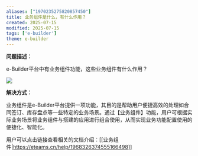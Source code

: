```yaml
---
aliases: ["1970235275820857450"]
title: 业务组件是什么，有什么作用？
created: 2025-07-15
modified: 2025-07-15
tags: ['e-builder']
theme: e-builder
---
```


**问题描述：**

e-Builder平台中有业务组件功能，这些业务组件有什么作用？

![](633ebf2951421da7fe2d1cc0976ee487.jpg)

**解决方式：**

业务组件是e-Builder平台提供一项功能，其目的是帮助用户便捷高效的处理如合同签订、库存盘点等一些特定的业务场景。通过【业务组件】功能，用户可根据实际业务场景将业务组件与搭建的应用进行组合使用，从而实现业务功能配置使用的便捷化、智能化。

用户可以点击链接查看相关的文档介绍：[[业务组件|https://eteams.cn/help/1968326374555166498]]
